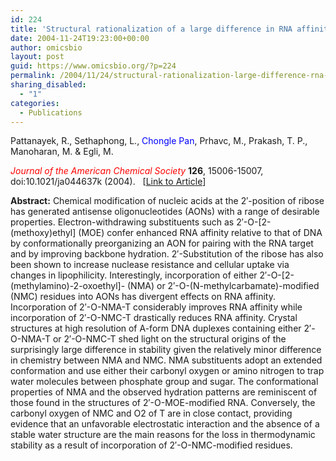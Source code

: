 ```yaml
---
id: 224
title: 'Structural rationalization of a large difference in RNA affinity despite a small difference in chemistry between two 2&#8242;-O-modified nucleic acid analogues.'
date: 2004-11-24T19:23:00+00:00
author: omicsbio
layout: post
guid: https://www.omicsbio.org/?p=224
permalink: /2004/11/24/structural-rationalization-large-difference-rna-affinity-despite-small-difference-chemistry-two-2-o-modified-nucleic-acid-analogues/
sharing_disabled:
  - "1"
categories:
  - Publications
---
```

Pattanayek, R., Sethaphong, L., <span style="color: #0000ff;">Chongle Pan</span>, Prhavc, M., Prakash, T. P., Manoharan, M. & Egli, M.

<span style="color: #ff0000;"><em>Journal of the American Chemical Society</em></span> **126**, 15006-15007, doi:10.1021/ja044637k (2004).   [[Link to Article](http://pubs.acs.org/doi/abs/10.1021/ja044637k)]

<!--more-->

**Abstract:** Chemical modification of nucleic acids at the 2&#8242;-position of ribose has generated antisense oligonucleotides (AONs) with a range of desirable properties. Electron-withdrawing substituents such as 2&#8242;-O-\[2-(methoxy)ethyl\] (MOE) confer enhanced RNA affinity relative to that of DNA by conformationally preorganizing an AON for pairing with the RNA target and by improving backbone hydration. 2&#8242;-Substitution of the ribose has also been shown to increase nuclease resistance and cellular uptake via changes in lipophilicity. Interestingly, incorporation of either 2&#8242;-O-[2-(methylamino)-2-oxoethyl]- (NMA) or 2&#8242;-O-(N-methylcarbamate)-modified (NMC) residues into AONs has divergent effects on RNA affinity. Incorporation of 2&#8242;-O-NMA-T considerably improves RNA affinity while incorporation of 2&#8242;-O-NMC-T drastically reduces RNA affinity. Crystal structures at high resolution of A-form DNA duplexes containing either 2&#8242;-O-NMA-T or 2&#8242;-O-NMC-T shed light on the structural origins of the surprisingly large difference in stability given the relatively minor difference in chemistry between NMA and NMC. NMA substituents adopt an extended conformation and use either their carbonyl oxygen or amino nitrogen to trap water molecules between phosphate group and sugar. The conformational properties of NMA and the observed hydration patterns are reminiscent of those found in the structures of 2&#8242;-O-MOE-modified RNA. Conversely, the carbonyl oxygen of NMC and O2 of T are in close contact, providing evidence that an unfavorable electrostatic interaction and the absence of a stable water structure are the main reasons for the loss in thermodynamic stability as a result of incorporation of 2&#8242;-O-NMC-modified residues.